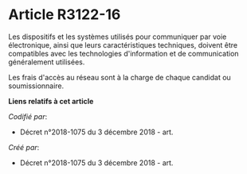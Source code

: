 # Article R3122-16

Les dispositifs et les systèmes utilisés pour communiquer par voie électronique, ainsi que leurs caractéristiques techniques,
doivent être compatibles avec les technologies d'information et de communication généralement utilisées.

Les frais d'accès au réseau sont à la charge de chaque candidat ou soumissionnaire.

**Liens relatifs à cet article**

_Codifié par_:

  - Décret n°2018-1075 du 3 décembre 2018 - art.

_Créé par_:

  - Décret n°2018-1075 du 3 décembre 2018 - art.
